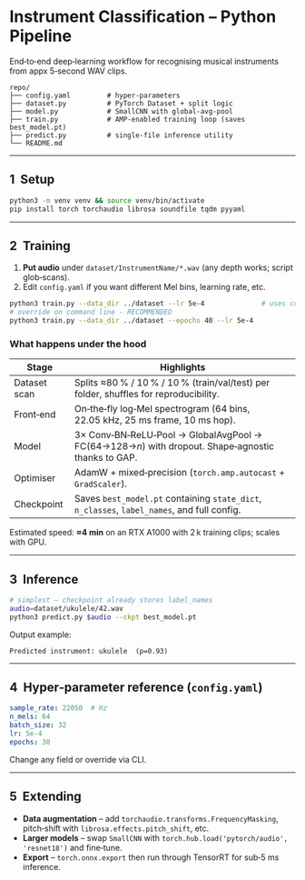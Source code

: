 # Instrument Classification – Python Pipeline

End‑to‑end deep‑learning workflow for recognising musical instruments from appx 5‑second WAV clips.

```
repo/
├── config.yaml         # hyper‑parameters
├── dataset.py          # PyTorch Dataset + split logic
├── model.py            # SmallCNN with global‑avg‑pool
├── train.py            # AMP‑enabled training loop (saves best_model.pt)
├── predict.py          # single‑file inference utility
└── README.md    
```

---

## 1  Setup

```bash
python3 -m venv venv && source venv/bin/activate
pip install torch torchaudio librosa soundfile tqdm pyyaml
```

---

## 2  Training

1. **Put audio** under `dataset/InstrumentName/*.wav` (any depth works; script glob‑scans).
2. Edit `config.yaml` if you want different Mel bins, learning rate, etc.

```bash
python3 train.py --data_dir ../dataset --lr 5e-4              # uses config.yaml
# override on command line - RECOMMENDED
python3 train.py --data_dir ../dataset --epochs 40 --lr 5e-4
```

### What happens under the hood

| Stage        | Highlights                                                                                        |
| ------------ | ------------------------------------------------------------------------------------------------- |
| Dataset scan | Splits ≈80 % / 10 % / 10 % (train/val/test) per folder, shuffles for reproducibility.             |
| Front‑end    | On‑the‑fly log‑Mel spectrogram (64 bins, 22.05 kHz, 25 ms frame, 10 ms hop).                      |
| Model        | 3× Conv‑BN‑ReLU‑Pool → GlobalAvgPool → FC(64→128→*n*) with dropout. Shape‑agnostic thanks to GAP. |
| Optimiser    | AdamW + mixed‑precision (`torch.amp.autocast` + `GradScaler`).                                    |
| Checkpoint   | Saves `best_model.pt` containing `state_dict`, `n_classes`, `label_names`, and full config.       |

Estimated speed: **≈4 min** on an RTX A1000 with 2 k training clips; scales with GPU.

---

## 3  Inference

```bash
# simplest – checkpoint already stores label_names
audio=dataset/ukulele/42.wav
python3 predict.py $audio --ckpt best_model.pt
```

Output example:

```
Predicted instrument: ukulele  (p=0.93)
```

---

## 4  Hyper‑parameter reference (`config.yaml`)

```yaml
sample_rate: 22050  # Hz
n_mels: 64
batch_size: 32
lr: 5e-4
epochs: 30
```

Change any field or override via CLI.

---

## 5  Extending

* **Data augmentation** – add `torchaudio.transforms.FrequencyMasking`, pitch‑shift with `librosa.effects.pitch_shift`, etc.
* **Larger models** – swap `SmallCNN` with `torch.hub.load('pytorch/audio', 'resnet18')` and fine‑tune.
* **Export** – `torch.onnx.export` then run through TensorRT for sub‑5 ms inference.

